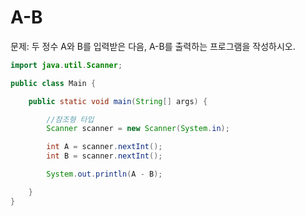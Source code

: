 # A-B

문제: 두 정수 A와 B를 입력받은 다음, A-B를 출력하는 프로그램을 작성하시오.

```java
import java.util.Scanner;

public class Main {

    public static void main(String[] args) {

        //참조형 타입
        Scanner scanner = new Scanner(System.in);

        int A = scanner.nextInt();
        int B = scanner.nextInt();

        System.out.println(A - B);

    }
}
```
